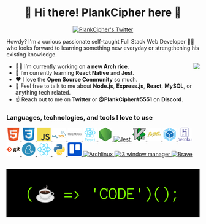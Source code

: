 <h1 align="center">👋 Hi there! PlankCipher here 🤝</h1>

<p align="center">
    <a href="https://twitter.com/PlankCipher">
        <img alt="PlankCipher's Twitter" width="29px" src="https://raw.githubusercontent.com/peterthehan/peterthehan/master/assets/twitter.svg" />
    </a>
</p>

Howdy? I'm a curious passionate self-taught Full Stack Web Developer 👨‍💻 who looks forward to learning something new everyday or strengthening his existing knowledge.

<img src="https://github-readme-stats.vercel.app/api?username=plankcipher&count_private=true&show_icons=true&include_all_commits=true&theme=chartreuse-dark&custom_title=PlankCipher's%20GitHub%20Stats" align="right">

- 👨‍💻 I’m currently working on **a new Arch rice**.
- 🌱 I’m currently learning **React Native** and **Jest**.
- ❤️ I love the **Open Source Community** so much.
- 💬 Feel free to talk to me about **Node.js**, **Express.js**, **React**, **MySQL**, or anything tech related.
- ☝️ Reach out to me on **Twitter** or **@PlankCipher#5551** on **Discord**.

### Languages, technologies, and tools I love to use

<!-- HTML -->
<a href="https://developer.mozilla.org/en-us/docs/Web/HTML">
  <img alt="HTML5" src="https://raw.githubusercontent.com/devicons/devicon/master/icons/html5/html5-original.svg" width="36" height="36">
</a>

<!-- CSS -->
<a href="https://developer.mozilla.org/en-us/docs/Web/CSS">
  <img alt="CSS3" src="https://raw.githubusercontent.com/devicons/devicon/master/icons/css3/css3-original.svg" width="36" height="36">
</a>

<!-- JavaScript -->
<a href="https://developer.mozilla.org/en-us/docs/Web/JavaScript">
  <img alt="JavaScript" src="https://raw.githubusercontent.com/devicons/devicon/master/icons/javascript/javascript-original.svg" width="36" height="36">
</a>

<!-- MySQL -->
<a href="https://www.mysql.com/">
  <img alt="MySQL" src="https://raw.githubusercontent.com/devicons/devicon/master/icons/mysql/mysql-original-wordmark.svg" width="36" height="36">
</a>

<!-- Express -->
<a href=https://expressjs.com/>
  <img alt="Express.js" src="https://raw.githubusercontent.com/devicons/devicon/master/icons/express/express-original-wordmark.svg" width="36" height="36">
</a>

<!-- React -->
<a href="https://reactjs.org/">
  <img alt="React" src="https://raw.githubusercontent.com/devicons/devicon/master/icons/react/react-original-wordmark.svg" width="36" height="36">
</a>

<!-- Node.js -->
<a href="https://nodejs.org/en/">
  <img alt="Node.js" src="https://raw.githubusercontent.com/devicons/devicon/master/icons/nodejs/nodejs-original.svg" width="36" height="36">
</a>

<!-- Jest -->
<a href="https://jestjs.io/">
  <img alt="Jest" src="https://raw.githubusercontent.com/facebook/jest/master/website/static/img/jest.png" width="36" height="36">
</a>

<!-- Vim -->
<a href="https://www.vim.org/">
  <img alt="Vim" src="https://raw.githubusercontent.com/devicons/devicon/master/icons/vim/vim-original.svg" width="36" height="36">
</a>

<!-- Babel -->
<a href="https://babeljs.io/">
  <img alt="Babel JS" src="https://raw.githubusercontent.com/devicons/devicon/master/icons/babel/babel-original.svg" width="36" height="36">
</a>

<!-- Webpack -->
<a href="https://webpack.js.org/">
  <img alt="Webpack" src="https://raw.githubusercontent.com/devicons/devicon/master/icons/webpack/webpack-original.svg" width="36" height="36">
</a>

<!-- Heroku -->
<a href="https://www.heroku.com/">
  <img alt="Heroku" src="https://raw.githubusercontent.com/devicons/devicon/master/icons/heroku/heroku-original-wordmark.svg" width="36" height="36">
</a>

<!-- Git -->
<a href="https://git-scm.com/">
  <img alt="Git" src="https://raw.githubusercontent.com/devicons/devicon/master/icons/git/git-original-wordmark.svg" width="36" height="36">
</a>

<!-- Yarn -->
<a href="https://yarnpkg.com/">
  <img alt="Yarn" src="https://raw.githubusercontent.com/devicons/devicon/master/icons/yarn/yarn-original.svg" width="36" height="36">
</a>

<!-- React Native -->
<a href="https://reactnative.dev/">
  <img alt="React Native" src="https://raw.githubusercontent.com/devicons/devicon/master/icons/react/react-original.svg" width="36" height="36">
</a>

<!-- Python -->
<a href="https://www.python.org/">
  <img alt="Python" src="https://raw.githubusercontent.com/devicons/devicon/master/icons/python/python-original.svg" width="36" height="36">
</a>

<!-- Trello -->
<a href="https://trello.com/">
  <img alt="Trello" src="https://raw.githubusercontent.com/devicons/devicon/master/icons/trello/trello-plain.svg" width="36" height="36">
</a>

<!-- Arch -->
<a href="https://archlinux.org/">
  <img alt="Archlinux" src="https://upload.wikimedia.org/wikipedia/commons/archive/a/a5/20151125181813%21Archlinux-icon-crystal-64.svg" width="36" height="36">
</a>

<!-- i3 -->
<a href="https://i3wm.org/">
  <img alt="i3 window manager" src="https://upload.wikimedia.org/wikipedia/commons/thumb/2/27/I3_window_manager_logo.svg/323px-I3_window_manager_logo.svg.png" width="36" height="36">
</a>

<!-- Brave -->
<a href="https://brave.com/">
  <img alt="Brave" src="https://brave.com/static-assets/images/brave-favicon.png" width="36" height="36">
</a>

<br>
<br>

![Code snippet](./assets/code_snippet.png)
